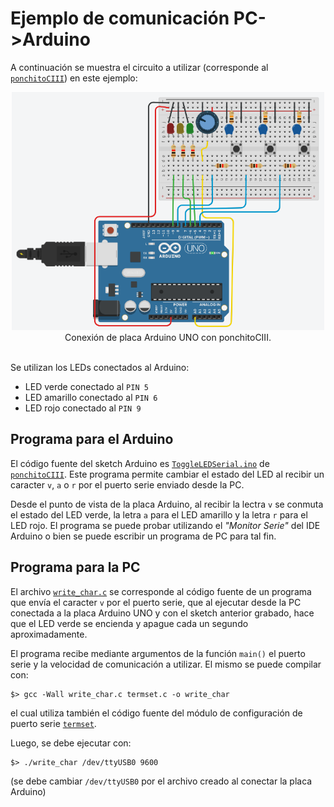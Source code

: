 # Ejemplo de comunicación PC->Arduino

A continuación se muestra el circuito a utilizar (corresponde al [`ponchitoCIII`](https://github.com/ciiiutnfrc/ponchitoCIII)) en este ejemplo:

<div align="center">
  <img src="img/tinkercad_ponchitociii.png" alt="ponchitoCIII" width="500"/>
  <br>Conexión de placa Arduino UNO con ponchitoCIII.
</div>

<br>Se utilizan los LEDs conectados al Arduino:
* LED verde conectado al `PIN 5`
* LED amarillo conectado al `PIN 6`
* LED rojo conectado al `PIN 9`

## Programa para el Arduino
El código fuente del sketch Arduino es [`ToggleLEDSerial.ino`](https://github.com/ciiiutnfrc/ponchitoCIII/blob/master/sketch/ToggleLEDSerial/ToggleLEDSerial.ino) de [`ponchitoCIII`](https://github.com/ciiiutnfrc/ponchitoCIII). Este programa permite cambiar el estado del LED al recibir un caracter `v`, `a` o `r` por el puerto serie enviado desde la PC.

Desde el punto de vista de la placa Arduino, al recibir la lectra `v` se conmuta el estado del LED verde, la letra `a` para el LED amarillo y la letra `r` para el LED rojo. El programa se puede probar utilizando el _"Monitor Serie"_ del IDE Arduino o bien se puede escribir un programa de PC para tal fin.
 
## Programa para la PC
El archivo [`write_char.c`](../src/com_pc_arduino/pc/c/write_char.c) se corresponde al código fuente de un programa que envía el caracter `v` por el puerto serie, que al ejecutar desde la PC conectada a la placa Arduino UNO y con el sketch anterior grabado, hace que el LED verde se encienda y apague cada un segundo aproximadamente.

El programa recibe mediante argumentos de la función `main()` el puerto serie y la velocidad de comunicación a utilizar. El mismo se puede compilar con:
```
$> gcc -Wall write_char.c termset.c -o write_char
```
el cual utiliza también el código fuente del módulo de configuración de puerto serie [`termset`](../src/termset).

Luego, se debe ejecutar con:
```
$> ./write_char /dev/ttyUSB0 9600
```
(se debe cambiar `/dev/ttyUSB0` por el archivo creado al conectar la placa Arduino)
